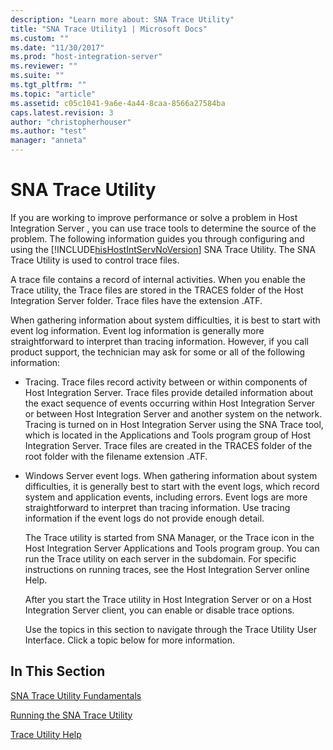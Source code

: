 ```yaml
---
description: "Learn more about: SNA Trace Utility"
title: "SNA Trace Utility1 | Microsoft Docs"
ms.custom: ""
ms.date: "11/30/2017"
ms.prod: "host-integration-server"
ms.reviewer: ""
ms.suite: ""
ms.tgt_pltfrm: ""
ms.topic: "article"
ms.assetid: c05c1041-9a6e-4a44-8caa-8566a27584ba
caps.latest.revision: 3
author: "christopherhouser"
ms.author: "test"
manager: "anneta"
---
```

# SNA Trace Utility
If you are working to improve performance or solve a problem in Host Integration Server , you can use trace tools to determine the source of the problem. The following information guides you through configuring and using the [!INCLUDE[hisHostIntServNoVersion](../includes/hishostintservnoversion-md.md)] SNA Trace Utility. The SNA Trace Utility is used to control trace files.  
  
 A trace file contains a record of internal activities. When you enable the Trace utility, the Trace files are stored in the TRACES folder of the Host Integration Server folder. Trace files have the extension .ATF.  
  
 When gathering information about system difficulties, it is best to start with event log information. Event log information is generally more straightforward to interpret than tracing information. However, if you call product support, the technician may ask for some or all of the following information:  
  
- Tracing. Trace files record activity between or within components of Host Integration Server. Trace files provide detailed information about the exact sequence of events occurring within Host Integration Server or between Host Integration Server and another system on the network. Tracing is turned on in Host Integration Server using the SNA Trace tool, which is located in the Applications and Tools program group of Host Integration Server. Trace files are created in the TRACES folder of the root folder with the filename extension .ATF.  
  
- Windows Server event logs. When gathering information about system difficulties, it is generally best to start with the event logs, which record system and application events, including errors. Event logs are more straightforward to interpret than tracing information. Use tracing information if the event logs do not provide enough detail.  
  
  The Trace utility is started from SNA Manager, or the Trace icon in the Host Integration Server Applications and Tools program group. You can run the Trace utility on each server in the subdomain. For specific instructions on running traces, see the Host Integration Server online Help.  
  
  After you start the Trace utility in Host Integration Server or on a Host Integration Server client, you can enable or disable trace options.  
  
  Use the topics in this section to navigate through the Trace Utility User Interface. Click a topic below for more information.  
  
## In This Section  
 [SNA Trace Utility Fundamentals](../core/sna-trace-utility-fundamentals1.md)  
  
 [Running the SNA Trace Utility](../core/running-the-sna-trace-utility1.md)  
  
 [Trace Utility Help](../core/trace-utility-help1.md)
